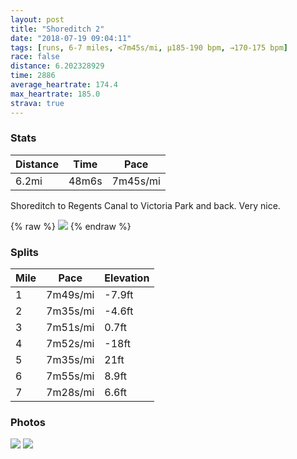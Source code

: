 ```yaml
---
layout: post
title: "Shoreditch 2"
date: "2018-07-19 09:04:11"
tags: [runs, 6-7 miles, <7m45s/mi, μ185-190 bpm, →170-175 bpm]
race: false
distance: 6.202328929
time: 2886
average_heartrate: 174.4
max_heartrate: 185.0
strava: true
---
```


### Stats

| Distance | Time | Pace |
|----------|------|------|
|6.2mi|48m6s|7m45s/mi|

Shoreditch to Regents Canal to Victoria Park and back. Very nice.

{% raw %}
<img src='https://maps.googleapis.com/maps/api/staticmap?maptype=roadmap&path=enc:aloyHjcNoi@cCdCqe@\yo@t@cGtD{DvAoF[uJuDoPd@uLcE_LtDcT}AmMcI{SiXiYcN_Wi@eDbFuKpKyGpJpDbEbF|S|i@lC`QwBvE`Ez@zCvJ}E~\w@QeF~P@fSnD`MbAdMcIrPc@zs@sC|c@|w@dF&key=AIzaSyC1MId7bFpkLXNAaYhBSTb8jLyiSqzbDtM&size=800x800&markers=color:yellow|label:S|51.52977,-0.0775&markers=color:green|label:F|51.52738000000001,-0.07787000000000001'>
{% endraw %}

### Splits

| Mile | Pace | Elevation |
|------|------|-----------|
|1|7m49s/mi|-7.9ft|
|2|7m35s/mi|-4.6ft|
|3|7m51s/mi|0.7ft|
|4|7m52s/mi|-18ft|
|5|7m35s/mi|21ft|
|6|7m55s/mi|8.9ft|
|7|7m28s/mi|6.6ft|

### Photos
<img src='https://dgtzuqphqg23d.cloudfront.net/izfw4778BhY_rTQRjSXZau2K_1PZNtduJgRGkTZrNWY-571x768.jpg'>

<img src='https://dgtzuqphqg23d.cloudfront.net/00JC6xrCZ2HI8Ct859teqaTAfYLT5tOvOodKT5dSBmQ-768x623.jpg'>
